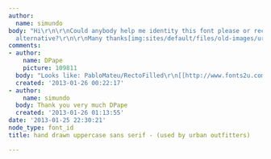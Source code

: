 ```yaml
---
author:
  name: simundo
body: "Hi\r\n\r\nCould anybody help me identity this font please or recommend a close
  alternative?\r\n\r\nMany thanks[img:sites/default/files/old-images/urban_outfitters_font_6246.jpg]"
comments:
- author:
    name: DPape
    picture: 109811
  body: "Looks like: PabloMateu/RectoFilled\r\n[[http://www.fonts2u.com/rectofilled.font]][img:sites/default/files/old-images/listen1_5219.jpg]"
  created: '2013-01-26 00:22:17'
- author:
    name: simundo
  body: Thank you very much DPape
  created: '2013-01-26 01:13:55'
date: '2013-01-25 22:30:21'
node_type: font_id
title: hand drawn uppercase sans serif - (used by urban outfitters)

---
```

